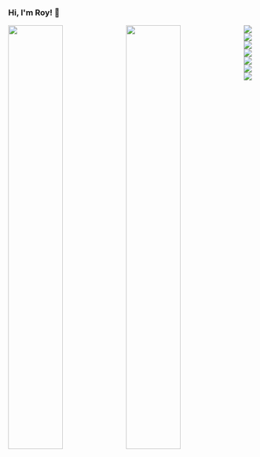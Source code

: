 ### Hi, I'm Roy! 👋

<img align='left' width='47%' src="https://github-readme-stats.vercel.app/api?username=roychon&show_icons=true&theme=radical" />

<img align="left" width='47%' src="https://github-readme-stats.vercel.app/api/top-langs/?username=roychon&hide_progress=false&layout=compact"/>

<img src="https://img.shields.io/badge/c-%2300599C.svg?style=for-the-badge&logo=c&logoColor=white)](https://img.shields.io/badge/c%23-%23239120.svg?style=for-the-badge&logo=c-sharp&logoColor=white"/>
<img src="https://img.shields.io/badge/c-%2300599C.svg?style=for-the-badge&logo=c&logoColor=white](https://img.shields.io/badge/c++-%2300599C.svg?style=for-the-badge&logo=c%2B%2B&logoColor=white](https://img.shields.io/badge/c++-%2300599C.svg?style=for-the-badge&logo=c%2B%2B&logoColor=white"/>
<img src="https://img.shields.io/badge/c-%2300599C.svg?style=for-the-badge&logo=c&logoColor=white](https://img.shields.io/badge/javascript-%23323330.svg?style=for-the-badge&logo=javascript&logoColor=%23F7DF1E"/>
<img src="https://img.shields.io/badge/c-%2300599C.svg?style=for-the-badge&logo=c&logoColor=white](https://img.shields.io/badge/java-%23ED8B00.svg?style=for-the-badge&logo=openjdk&logoColor=white"/>
<img src="https://img.shields.io/badge/c-%2300599C.svg?style=for-the-badge&logo=c&logoColor=white](https://img.shields.io/badge/html5-%23E34F26.svg?style=for-the-badge&logo=html5&logoColor=white)![CSS3](https://img.shields.io/badge/css3-%231572B6.svg?style=for-the-badge&logo=css3&logoColor=white"/>
<img src="https://img.shields.io/badge/c-%2300599C.svg?style=for-the-badge&logo=c&logoColor=white](https://img.shields.io/badge/php-%23777BB4.svg?style=for-the-badge&logo=php&logoColor=white"/>
<img src="https://img.shields.io/badge/c-%2300599C.svg?style=for-the-badge&logo=c&logoColor=white](https://img.shields.io/badge/php-%23777BB4.svg?style=for-the-badge&logo=php&logoColor=white)](https://img.shields.io/badge/mysql-%2300f.svg?style=for-the-badge&logo=mysql&logoColor=white"/>




